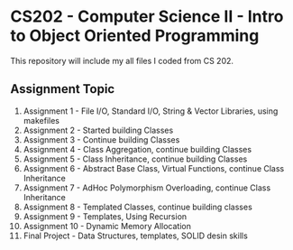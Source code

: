 # CS202 - Computer Science II - Intro to Object Oriented Programming

This repository will include my all files I coded from CS 202.

## Assignment Topic
1. Assignment 1 - File I/O, Standard I/O, String & Vector Libraries, using makefiles
2. Assignment 2 - Started building Classes
3. Assignment 3 - Continue building Classes
4. Assignment 4 - Class Aggregation, continue building Classes
5. Assignment 5 - Class Inheritance, continue building Classes
6. Assignment 6 - Abstract Base Class, Virtual Functions, continue Class Inheritance
7. Assignment 7 - AdHoc Polymorphism Overloading, continue Class Inheritance
8. Assignment 8 - Templated Classes, continue building classes
9. Assignment 9 - Templates, Using Recursion
10. Assignment 10 - Dynamic Memory Allocation
11. Final Project - Data Structures, templates, SOLID desin skills
